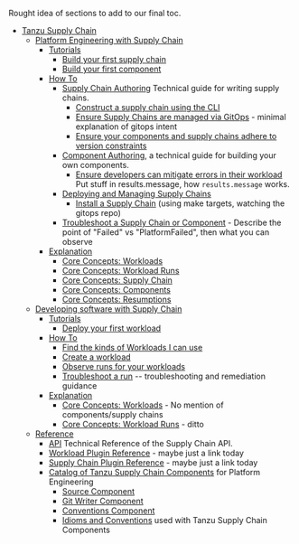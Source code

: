 Rought idea of sections to add to our final toc.

- [Tanzu Supply Chain](supply-chain/about.hbs.md)
    - [Platform Engineering with Supply Chain](./platform-engineering/about.hbs.md)
        - [Tutorials](./platform-engineering/tutorials/about.hbs.md)
            - [Build your first supply chain](./tutorials/build-your-first-supply-chain.hbs.md)
            - [Build your first component](./tutorials/build-your-first-component.hbs.md)
        - [How To](./how-to/about.hbs.md)
            - [Supply Chain Authoring](#) Technical guide for writing supply chains.
                - [Construct a supply chain using the CLI](#)
                - [Ensure Supply Chains are managed via GitOps](#) - minimal explanation of gitops intent
                - [Ensure your components and supply chains adhere to version constraints](#)
            - [Component Authoring](#), a technical guide for building your own components.
                - [Ensure developers can mitigate errors in their workload](#) Put stuff in results.message, how `results.message` works.
            - [Deploying and Managing Supply Chains](#)
                - [Install a Supply Chain](#) (using make targets, watching the gitops repo)
            - [Troubleshoot a Supply Chain or Component](#) - Describe the point of "Failed" vs "PlatformFailed", then what you can observe
        - [Explanation](#)
            - [Core Concepts: Workloads](#)
            - [Core Concepts: Workload Runs](#)
            - [Core Concepts: Supply Chain](#)
            - [Core Concepts: Components](#)
            - [Core Concepts: Resumptions](#)
    - [Developing software with Supply Chain](./development/about.hbs.md)
        - [Tutorials](./development/tutorials/about.hbs.md)
            - [Deploy your first workload](./tutorials/deploy-your-first-workload.hbs.md)
        - [How To](./how-to/about.hbs.md)
            - [Find the kinds of Workloads I can use](#)
            - [Create a workload](#)
            - [Observe runs for your workloads](#)
            - [Troubleshoot a run](#) -- troubleshooting and remediation guidance
        - [Explanation](#)
            - [Core Concepts: Workloads](#) - No mention of components/supply chains
            - [Core Concepts: Workload Runs](#) - ditto
    - [Reference](#)
      - [API](reference/api/about.hbs.md) Technical Reference of the Supply Chain API.
      - [Workload Plugin Reference](#) - maybe just a link today
      - [Supply Chain Plugin Reference](#) - maybe just a link today
      - [Catalog of Tanzu Supply Chain Components](./platform-engineering/catalog/about.hbs.md) for Platform Engineering
        - [Source Component](./platform-engineering/catalog/source.hbs.md)
        - [Git Writer Component](./platform-engineering/catalog/git-writer.hbs.md)
        - [Conventions Component](./platform-engineering/catalog/git-writer.hbs.md)
        - [Idioms and Conventions](./platform-engineering/catalog/idioms.hbs.md) used with Tanzu Supply Chain Components


